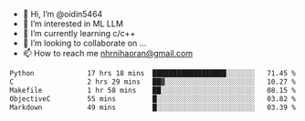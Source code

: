 - 👋 Hi, I’m @oidin5464
- 👀 I’m interested in ML LLM
- 🌱 I’m currently learning c/c++
- 💞️ I’m looking to collaborate on ...
- 📫 How to reach me nhrnihaoran@gmail.com

<!--START_SECTION:waka-->

```txt
Python             17 hrs 18 mins  ██████████████████░░░░░░░   71.45 %
C                  2 hrs 29 mins   ██▓░░░░░░░░░░░░░░░░░░░░░░   10.27 %
Makefile           1 hr 58 mins    ██░░░░░░░░░░░░░░░░░░░░░░░   08.15 %
ObjectiveC         55 mins         █░░░░░░░░░░░░░░░░░░░░░░░░   03.82 %
Markdown           49 mins         █░░░░░░░░░░░░░░░░░░░░░░░░   03.39 %
```

<!--END_SECTION:waka-->

<!---
oidin5464/oidin5464 is a ✨ special ✨ repository because its `README.md` (this file) appears on your GitHub profile.
You can click the Preview link to take a look at your changes.
--->
